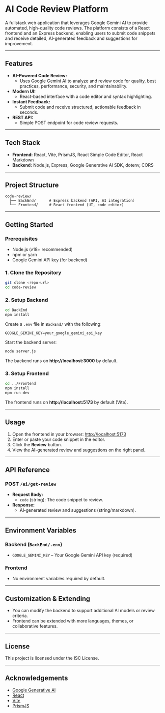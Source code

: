 # AI Code Review Platform

A fullstack web application that leverages Google Gemini AI to provide automated, high-quality code reviews. The platform consists of a React frontend and an Express backend, enabling users to submit code snippets and receive detailed, AI-generated feedback and suggestions for improvement.

---

## Features

- **AI-Powered Code Review:**
  - Uses Google Gemini AI to analyze and review code for quality, best practices, performance, security, and maintainability.
- **Modern UI:**
  - React-based interface with a code editor and syntax highlighting.
- **Instant Feedback:**
  - Submit code and receive structured, actionable feedback in seconds.
- **REST API:**
  - Simple POST endpoint for code review requests.

---

## Tech Stack

- **Frontend:** React, Vite, PrismJS, React Simple Code Editor, React Markdown
- **Backend:** Node.js, Express, Google Generative AI SDK, dotenv, CORS

---

## Project Structure

```
code-review/
  ├── BackEnd/      # Express backend (API, AI integration)
  └── Frontend/     # React frontend (UI, code editor)
```

---

## Getting Started

### Prerequisites
- Node.js (v18+ recommended)
- npm or yarn
- Google Gemini API key (for backend)

### 1. Clone the Repository
```bash
git clone <repo-url>
cd code-review
```

### 2. Setup Backend
```bash
cd BackEnd
npm install
```

Create a `.env` file in `BackEnd/` with the following:
```
GOOGLE_GEMINI_KEY=your_google_gemini_api_key
```

Start the backend server:
```bash
node server.js
```
The backend runs on **http://localhost:3000** by default.

### 3. Setup Frontend
```bash
cd ../Frontend
npm install
npm run dev
```
The frontend runs on **http://localhost:5173** by default (Vite).

---

## Usage

1. Open the frontend in your browser: [http://localhost:5173](http://localhost:5173)
2. Enter or paste your code snippet in the editor.
3. Click the **Review** button.
4. View the AI-generated review and suggestions on the right panel.

---

## API Reference

### POST `/ai/get-review`
- **Request Body:**
  - `code` (string): The code snippet to review.
- **Response:**
  - AI-generated review and suggestions (string/markdown).

---

## Environment Variables

### Backend (`BackEnd/.env`)
- `GOOGLE_GEMINI_KEY` – Your Google Gemini API key (required)

### Frontend
- No environment variables required by default.

---

## Customization & Extending
- You can modify the backend to support additional AI models or review criteria.
- Frontend can be extended with more languages, themes, or collaborative features.

---

## License

This project is licensed under the ISC License.

---

## Acknowledgements
- [Google Generative AI](https://ai.google.dev/)
- [React](https://react.dev/)
- [Vite](https://vitejs.dev/)
- [PrismJS](https://prismjs.com/) 